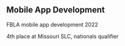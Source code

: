 ## Mobile App Development
FBLA mobile app development 2022

4th place at Missouri SLC, nationals qualifier
